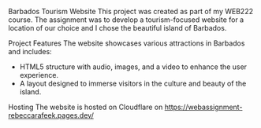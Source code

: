 Barbados Tourism Website
This project was created as part of my WEB222 course. The assignment was to develop a tourism-focused website for a location of our choice and I chose the beautiful island of Barbados.

Project Features
The website showcases various attractions in Barbados and includes:

 - HTML5 structure with audio, images, and a video to enhance the user experience.
 - A layout designed to immerse visitors in the culture and beauty of the island.
   
Hosting
The website is hosted on Cloudflare on https://webassignment-rebeccarafeek.pages.dev/ 
